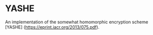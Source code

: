 # YASHE
An implementation of the somewhat homomorphic encryption scheme [YASHE] (https://eprint.iacr.org/2013/075.pdf).
